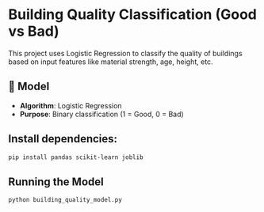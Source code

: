 # Building Quality Classification (Good vs Bad)

This project uses Logistic Regression to classify the quality of buildings based on input features like material strength, age, height, etc.

## 🧠 Model
- **Algorithm**: Logistic Regression
- **Purpose**: Binary classification (1 = Good, 0 = Bad)

## Install dependencies:
```bash
pip install pandas scikit-learn joblib
```
## Running the Model
```bash
python building_quality_model.py
```
